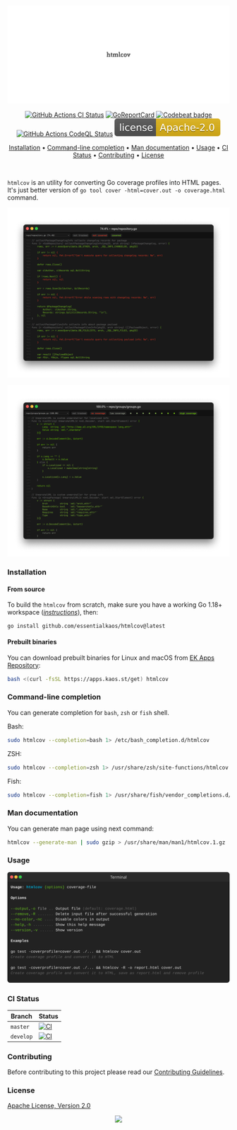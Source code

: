 <p align="center"><a href="#readme"><img src=".github/images/card.svg"/></a></p>

<p align="center">
  <a href="https://kaos.sh/w/htmlcov/ci"><img src="https://kaos.sh/w/htmlcov/ci.svg" alt="GitHub Actions CI Status" /></a>
  <a href="https://kaos.sh/r/htmlcov"><img src="https://kaos.sh/r/htmlcov.svg" alt="GoReportCard" /></a>
  <a href="https://kaos.sh/b/htmlcov"><img src="https://kaos.sh/b/876db5da-5b7e-4ad9-82c0-f347aac10dc2.svg" alt="Codebeat badge" /></a>
  <a href="https://kaos.sh/w/htmlcov/codeql"><img src="https://kaos.sh/w/htmlcov/codeql.svg" alt="GitHub Actions CodeQL Status" /></a>
  <a href="#license"><img src=".github/images/license.svg"/></a>
</p>

<p align="center"><a href="#installation">Installation</a> • <a href="#command-line-completion">Command-line completion</a> • <a href="#man-documentation">Man documentation</a> • <a href="#usage">Usage</a> • <a href="#ci-status">CI Status</a> • <a href="#contributing">Contributing</a> • <a href="#license">License</a></p>

<br/>

`htmlcov` is an utility for converting Go coverage profiles into HTML pages. It's just better version of `go tool cover -html=cover.out -o coverage.html` command.

![Screenshot](.github/images/screenshot1.png)

![Screenshot](.github/images/screenshot2.png)

### Installation

#### From source

To build the `htmlcov` from scratch, make sure you have a working Go 1.18+ workspace (_[instructions](https://go.dev/doc/install)_), then:

```
go install github.com/essentialkaos/htmlcov@latest
```

#### Prebuilt binaries

You can download prebuilt binaries for Linux and macOS from [EK Apps Repository](https://apps.kaos.st/htmlcov/latest):

```bash
bash <(curl -fsSL https://apps.kaos.st/get) htmlcov
```

### Command-line completion

You can generate completion for `bash`, `zsh` or `fish` shell.

Bash:
```bash
sudo htmlcov --completion=bash 1> /etc/bash_completion.d/htmlcov
```

ZSH:
```bash
sudo htmlcov --completion=zsh 1> /usr/share/zsh/site-functions/htmlcov
```

Fish:
```bash
sudo htmlcov --completion=fish 1> /usr/share/fish/vendor_completions.d/htmlcov.fish
```

### Man documentation

You can generate man page using next command:

```bash
htmlcov --generate-man | sudo gzip > /usr/share/man/man1/htmlcov.1.gz
```

### Usage

<p align="center"><img src=".github/images/usage.svg"/></p>

### CI Status

| Branch | Status |
|--------|----------|
| `master` | [![CI](https://kaos.sh/w/htmlcov/ci.svg?branch=master)](https://kaos.sh/w/htmlcov/ci?query=branch:master) |
| `develop` | [![CI](https://kaos.sh/w/htmlcov/ci.svg?branch=develop)](https://kaos.sh/w/htmlcov/ci?query=branch:develop) |

### Contributing

Before contributing to this project please read our [Contributing Guidelines](https://github.com/essentialkaos/contributing-guidelines#contributing-guidelines).

### License

[Apache License, Version 2.0](http://www.apache.org/licenses/LICENSE-2.0)

<p align="center"><a href="https://essentialkaos.com"><img src="https://gh.kaos.st/ekgh.svg"/></a></p>
